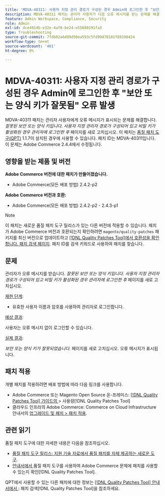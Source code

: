 ```yaml
---
title: 'MDVA-40311: 사용자 지정 관리 경로가 구성된 경우 Admin에 로그인한 후 "보안 또는 양식 키가 잘못됨" 오류 발생'
description: MDVA-40311 패치는 관리자 사용자가 다음 오류 메시지를 받는 문제를 해결합니다. *잘못된 보안 또는 양식 키. 사용자 지정 관리자 경로가 구성되어 있고 비밀 키가 활성화된 경우 관리자에 로그인한 후* 페이지를 새로 고치십시오. 이 패치는 [Quality Patches Tool (QPT)](https://experienceleague.adobe.com/ko/docs/commerce-operations/tools/quality-patches-tool/quality-patches-tool-to-self-serve-quality-patches) 1.1.7이 설치된 경우 사용할 수 있습니다. 패치 ID는 MDVA-40311입니다. 이 문제는 Adobe Commerce 2.4.4에서 수정됩니다.
feature: Admin Workspace, Compliance, Security
role: Admin
exl-id: dce4914b-e32e-4af0-be24-e55680191fa3
type: Troubleshooting
source-git-commit: 7fdb02a6d89d50ea593c5fd99d78101f89198424
workflow-type: tm+mt
source-wordcount: '461'
ht-degree: 0%

---
```


# MDVA-40311: 사용자 지정 관리 경로가 구성된 경우 Admin에 로그인한 후 &quot;보안 또는 양식 키가 잘못됨&quot; 오류 발생

MDVA-40311 패치는 관리자 사용자에게 오류 메시지가 표시되는 문제를 해결합니다. *잘못된 보안 또는 양식 키입니다. 사용자 지정 관리자 경로가 구성되어 있고 비밀 키가 활성화된 경우 관리자에 로그인한 후* 페이지를 새로 고치십시오. 이 패치는 [품질 패치 도구(QPT)](https://experienceleague.adobe.com/ko/docs/commerce-operations/tools/quality-patches-tool/quality-patches-tool-to-self-serve-quality-patches) 1.1.7이 설치된 경우에 사용할 수 있습니다. 패치 ID는 MDVA-40311입니다. 이 문제는 Adobe Commerce 2.4.4에서 수정됩니다.

## 영향을 받는 제품 및 버전

**Adobe Commerce 버전에 대한 패치가 만들어졌습니다.**

* Adobe Commerce(모든 배포 방법) 2.4.2-p2

**Adobe Commerce 버전과 호환:**

* Adobe Commerce(모든 배포 방법) 2.4.2-p2 - 2.4.3-p1

>[!NOTE]
>
>이 패치는 새로운 품질 패치 도구 릴리스가 있는 다른 버전에 적용할 수 있습니다. 패치가 Adobe Commerce 버전과 호환되는지 확인하려면 `magento/quality-patches` 패키지를 최신 버전으로 업데이트하고 [[!DNL Quality Patches Tool]에서 호환성을 확인합니다. 패치 검색 페이지](https://experienceleague.adobe.com/ko/docs/commerce-operations/tools/quality-patches-tool/quality-patches-tool-to-self-serve-quality-patches). 패치 ID를 검색 키워드로 사용하여 패치를 찾습니다.

## 문제

관리자가 오류 메시지를 받습니다. *잘못된 보안 또는 양식 키입니다. 사용자 지정 관리자 경로가 구성되어 있고 비밀 키가 활성화된 경우 관리자에 로그인한 후* 페이지를 새로 고치십시오.

<u>재현 단계</u>:

* 유효한 사용자 이름과 암호를 사용하여 관리자로 로그인합니다.

<u>예상 결과</u>:

사용자는 오류 메시지 없이 로그인할 수 있습니다.

<u>실제 결과</u>:

*보안 또는 양식 키가 잘못되었습니다.* 페이지를 새로 고치십시오. 오류 메시지가 표시됩니다.

## 패치 적용

개별 패치를 적용하려면 배포 방법에 따라 다음 링크를 사용합니다.

* Adobe Commerce 또는 Magento Open Source 온-프레미스: [[!DNL Quality Patches Tool]  가이드의 ](/help/tools/quality-patches-tool/usage.md)> 사용량[!DNL Quality Patches Tool]
* 클라우드 인프라의 Adobe Commerce: Commerce on Cloud Infrastructure 안내서의 [업그레이드 및 패치 > 패치 적용](https://experienceleague.adobe.com/docs/commerce-cloud-service/user-guide/develop/upgrade/apply-patches.html?lang=ko).

## 관련 읽기

품질 패치 도구에 대한 자세한 내용은 다음을 참조하십시오.

* [품질 패치 도구 릴리스: 지원 기술 자료에서 품질 패치를 자체 제공하는 새로운 도구](https://experienceleague.adobe.com/ko/docs/commerce-operations/tools/quality-patches-tool/quality-patches-tool-to-self-serve-quality-patches).
* [ 안내서에서 ](/help/tools/quality-patches-tool/patches-available-in-qpt/check-patch-for-magento-issue-with-magento-quality-patches.md)품질 패치 도구를 사용하여 Adobe Commerce 문제에 패치를 사용할 수 있는지 확인[!DNL Quality Patches Tool].

QPT에서 사용할 수 있는 다른 패치에 대한 정보는 [[!DNL Quality Patches Tool] 안내서에서 ](https://experienceleague.adobe.com/tools/commerce-quality-patches/index.html?lang=ko): 패치 검색[!DNL Quality Patches Tool]을 참조하세요.
